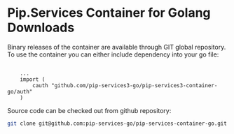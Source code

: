 # Pip.Services Container for Golang Downloads

Binary releases of the container are available through GIT global repository. 
To use the container you can either include dependency into your go file:

```golang

    ...
    import (
        cauth "github.com/pip-services3-go/pip-services3-container-go/auth"
    )

``` 

Source code can be checked out from github repository:

```bash
git clone git@github.com:pip-services-go/pip-services-container-go.git
```